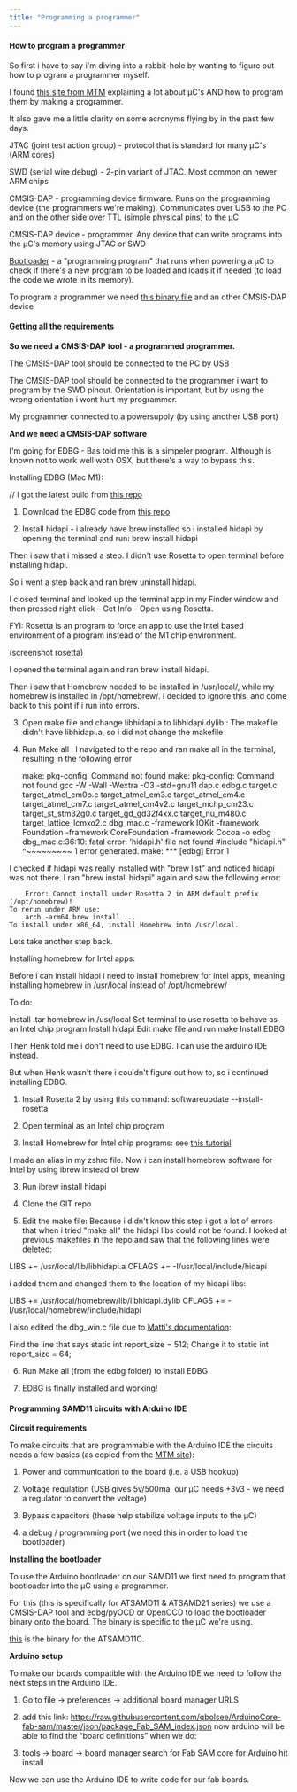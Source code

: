 ```yaml
---
title: "Programming a programmer"
---
```


#### How to program a programmer

So first i have to say i'm diving into a rabbit-hole by wanting to figure out how to program a programmer myself. 

I found [this site from MTM](https://mtm.cba.mit.edu/2021/2021-10_microcontroller-primer/) explaining a lot about µC's AND how to program them by making a programmer. 

It also gave me a little clarity on some acronyms flying by in the past few days.

JTAC (joint test action group) - protocol that is standard for many µC's (ARM cores)

SWD (serial wire debug) - 2-pin variant of JTAC. Most common on newer ARM chips

CMSIS-DAP - programming device firmware. Runs on the programming device (the programmers we're making). Communicates over USB to the PC and on the other side over TTL (simple physical pins) to the µC

CMSIS-DAP device - programmer. Any device that can write programs into the µC's memory using JTAC or SWD

[Bootloader](https://learn.adafruit.com/bootloader-basics/) - a "programming program" that runs when powering a µC to check if there's a new program to be loaded and loads it if needed (to load the code we wrote in its memory).

To program a programmer we need [this binary file](http://academy.cba.mit.edu/classes/embedded_programming/SWD/free_dap_d11c_mini.bin) and an other CMSIS-DAP device

#### Getting all the requirements 

**So we need a CMSIS-DAP tool - a programmed programmer.**

The CMSIS-DAP tool should be connected to the PC by USB

The CMSIS-DAP tool should be connected to the programmer i want to program by the SWD pinout. Orientation is important, but by using the wrong orientation i wont hurt my programmer. 

My programmer connected to a powersupply (by using another USB port)

**And we need a CMSIS-DAP software**

I'm going for EDBG - Bas told me this is a simpeler program. Although is known not to work well woth OSX, but there's a way to bypass this. 

Installing EDBG (Mac M1):

// I got the latest build from [this repo](https://github.com/ataradov/edbg/actions)

1. Download the EDBG code from [this repo](https://github.com/ataradov/edbg/)

2. Install hidapi - i already have brew installed so i installed hidapi by opening the terminal and run: brew install hidapi

Then i saw that i missed a step. I didn't use Rosetta to open terminal before installing hidapi. 

So i went a step back and ran brew uninstall hidapi. 

I closed terminal and looked up the terminal app in my Finder window and then pressed right click - Get Info - Open using Rosetta.

FYI: Rosetta is an program to force an app to use the Intel based environment of a program instead of the M1 chip environment. 

(screenshot rosetta)

I opened the terminal again and ran brew install hidapi. 

Then i saw that Homebrew needed to be installed in /usr/local/, while my homebrew is installed in /opt/homebrew/. I decided to ignore this, and come back to this point if i run into errors. 

3. Open make file and change libhidapi.a to libhidapi.dylib : The makefile didn't have libhidapi.a, so i did not change the makefile

4. Run Make all : I navigated to the repo and ran make all in the terminal, resulting in the following error  
    
    make: pkg-config: Command not found
    make: pkg-config: Command not found
    gcc  -W -Wall -Wextra -O3 -std=gnu11 dap.c edbg.c target.c target_atmel_cm0p.c target_atmel_cm3.c target_atmel_cm4.c target_atmel_cm7.c target_atmel_cm4v2.c target_mchp_cm23.c target_st_stm32g0.c target_gd_gd32f4xx.c target_nu_m480.c target_lattice_lcmxo2.c  dbg_mac.c -framework IOKit -framework Foundation -framework CoreFoundation -framework Cocoa  -o edbg
    dbg_mac.c:36:10: fatal error: 'hidapi.h' file not found
    #include "hidapi.h"
         ^~~~~~~~~~
    1 error generated.
    make: *** [edbg] Error 1

I checked if hidapi was really installed with "brew list" and noticed hidapi was not there. I ran "brew install hidapi" again and saw the following error:

        Error: Cannot install under Rosetta 2 in ARM default prefix (/opt/homebrew)!
    To rerun under ARM use:
        arch -arm64 brew install ...
    To install under x86_64, install Homebrew into /usr/local.

Lets take another step back.

Installing homebrew for Intel apps:

Before i can install hidapi i need to install homebrew for intel apps, meaning installing homebrew in /usr/local instead of /opt/homebrew/

To do:

Install .tar homebrew in /usr/local
Set terminal to use rosetta to behave as an Intel chip program
Install hidapi
Edit make file and run make
Install EDBG

Then Henk told me i don't need to use EDBG. I can use the arduino IDE instead. 

But when Henk wasn't there i couldn't figure out how to, so i continued installing EDBG.

1. Install Rosetta 2 by using this command: softwareupdate --install-rosetta

2. Open terminal as an Intel chip program

2. Install Homebrew for Intel chip programs: see [this tutorial](https://medium.com/mkdir-awesome/how-to-install-x86-64-homebrew-packages-on-apple-m1-macbook-54ba295230f)

I made an alias in my zshrc file. Now i can install homebrew software for Intel by using ibrew instead of brew

3. Run ibrew install hidapi

4. Clone the GIT repo 

5. Edit the make file: Because i didn't know this step i got a lot of errors that when i tried "make all" the hidapi libs could not be found. I looked at previous makefiles in the repo and saw that the following lines were deleted:

LIBS += /usr/local/lib/libhidapi.a
CFLAGS += -I/usr/local/include/hidapi

i added them and changed them to the location of my hidapi libs:

LIBS += /usr/local/homebrew/lib/libhidapi.dylib
CFLAGS += -I/usr/local/homebrew/include/hidapi

I also edited the dbg_win.c file due to [Matti's documentation](https://fabacademy.org/2022/labs/aalto/students/matti-niinimaki/weekly-assignments/week08/):


Find the line that says static int report_size = 512;
Change it to static int report_size = 64;

6. Run Make all (from the edbg folder) to install EDBG

7. EDBG is finally installed and working!

#### Programming SAMD11 circuits with Arduino IDE

**Circuit requirements**

To make circuits that are programmable with the Arduino IDE the circuits needs a few basics (as copied from the [MTM site](https://mtm.cba.mit.edu/2021/2021-10_microcontroller-primer/fab-arduino/#1-schematic-requirements)):

1. Power and communication to the board (i.e. a USB hookup)

2. Voltage regulation (USB gives 5v/500ma, our µC needs +3v3 - we need a regulator to convert the voltage)

3. Bypass capacitors (these help stabilize voltage inputs to the µC)

4. a debug / programming port (we need this in order to load the bootloader)

**Installing the bootloader**

To use the Arduino bootloader on our SAMD11 we first need to program that bootloader into the µC using a programmer.

For this (this is specifically for ATSAMD11 & ATSAMD21 series) we use a CMSIS-DAP tool and edbg/pyOCD or OpenOCD to load the bootloader binary onto the board. The binary is specific to the µC we're using. 

[this](https://github.com/qbolsee/ArduinoCore-fab-sam/blob/master/bootloaders/zero/binaries/sam_ba_SAMD11C14A.bin) is the binary for the ATSAMD11C.

**Arduino setup**

To make our boards compatible with the Arduino IDE we need to follow the next steps in the Arduino IDE.

1. Go to file -> preferences -> additional board manager URLS

2. add this link: https://raw.githubusercontent.com/qbolsee/ArduinoCore-fab-sam/master/json/package_Fab_SAM_index.json
now arduino will be able to find the “board definitions” when we do:

3. tools -> board -> board manager
search for Fab SAM core for Arduino
hit install

Now we can use the Arduino IDE to write code for our fab boards.


